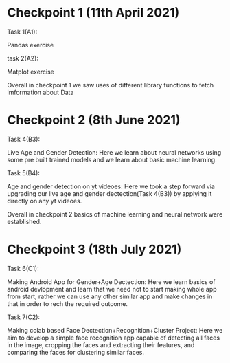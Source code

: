 # Checkpoint 1 (11th April 2021)
Task 1(A1):

Pandas exercise

task 2(A2):

Matplot exercise


Overall in checkpoint 1 we saw uses of different library functions to fetch imformation about Data

# Checkpoint 2 (8th June 2021)
Task 4(B3):

Live Age and Gender Detection: Here we learn about neural networks using some pre built trained models and we learn about basic machine learning.

Task 5(B4):

Age and gender detection on yt videoes: Here we took a step forward via upgrading our live age and gender dectection(Task 4(B3)) by applying it directly on any yt videoes.


Overall in checkpoint 2 basics of machine learning and neural network were established.

# Checkpoint 3 (18th July 2021)
Task 6(C1):

Making Android App for Gender+Age Dectection: Here we learn basics of android devlopment and learn that we need not to start making whole app from start,
rather we can use any other similar app and make changes in that in order to rech the required outcome.

Task 7(C2):

Making colab based Face Dectection+Recognition+Cluster Project: Here we aim to develop a simple face recognition app capable of detecting all faces in the image,
cropping the faces and extracting their features, and comparing the faces for clustering similar faces.
